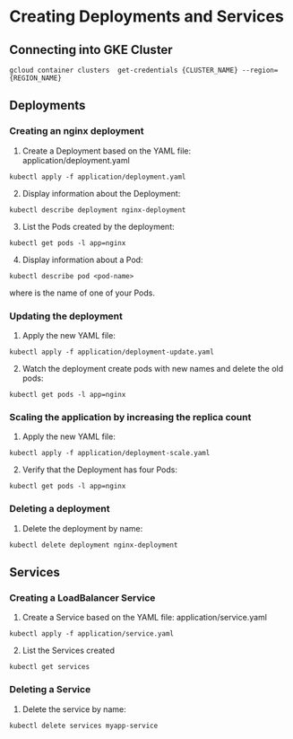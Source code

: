# Creating Deployments and Services

## Connecting into GKE Cluster
```
gcloud container clusters  get-credentials {CLUSTER_NAME} --region={REGION_NAME}
```
## Deployments

### Creating an nginx deployment 


1. Create a Deployment based on the YAML file: application/deployment.yaml

```
kubectl apply -f application/deployment.yaml
```

2. Display information about the Deployment:

```
kubectl describe deployment nginx-deployment

```
3. List the Pods created by the deployment:

```
kubectl get pods -l app=nginx
```
4. Display information about a Pod:

```
kubectl describe pod <pod-name>
```
where <pod-name> is the name of one of your Pods.


### Updating the deployment
1. Apply the new YAML file:

```
kubectl apply -f application/deployment-update.yaml
```
2. Watch the deployment create pods with new names and delete the old pods:

```
kubectl get pods -l app=nginx
```

### Scaling the application by increasing the replica count

1. Apply the new YAML file:

``` 
kubectl apply -f application/deployment-scale.yaml
```

2. Verify that the Deployment has four Pods:
```
kubectl get pods -l app=nginx
```

### Deleting a deployment

1. Delete the deployment by name:
```
kubectl delete deployment nginx-deployment
```

## Services
### Creating a LoadBalancer Service

1. Create a Service based on the YAML file: application/service.yaml

```
kubectl apply -f application/service.yaml
```

2. List the Services created

```
kubectl get services
```

### Deleting a Service

1. Delete the service by name:
```
kubectl delete services myapp-service
```

